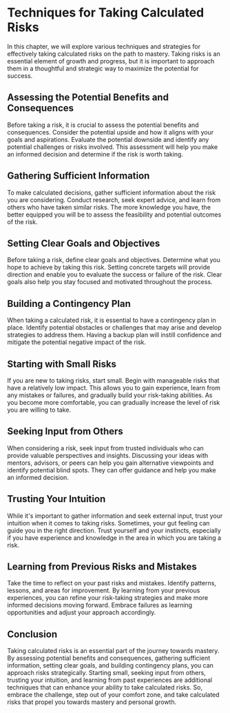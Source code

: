 Techniques for Taking Calculated Risks
===============================================

In this chapter, we will explore various techniques and strategies for effectively taking calculated risks on the path to mastery. Taking risks is an essential element of growth and progress, but it is important to approach them in a thoughtful and strategic way to maximize the potential for success.

Assessing the Potential Benefits and Consequences
-------------------------------------------------

Before taking a risk, it is crucial to assess the potential benefits and consequences. Consider the potential upside and how it aligns with your goals and aspirations. Evaluate the potential downside and identify any potential challenges or risks involved. This assessment will help you make an informed decision and determine if the risk is worth taking.

Gathering Sufficient Information
--------------------------------

To make calculated decisions, gather sufficient information about the risk you are considering. Conduct research, seek expert advice, and learn from others who have taken similar risks. The more knowledge you have, the better equipped you will be to assess the feasibility and potential outcomes of the risk.

Setting Clear Goals and Objectives
----------------------------------

Before taking a risk, define clear goals and objectives. Determine what you hope to achieve by taking this risk. Setting concrete targets will provide direction and enable you to evaluate the success or failure of the risk. Clear goals also help you stay focused and motivated throughout the process.

Building a Contingency Plan
---------------------------

When taking a calculated risk, it is essential to have a contingency plan in place. Identify potential obstacles or challenges that may arise and develop strategies to address them. Having a backup plan will instill confidence and mitigate the potential negative impact of the risk.

Starting with Small Risks
-------------------------

If you are new to taking risks, start small. Begin with manageable risks that have a relatively low impact. This allows you to gain experience, learn from any mistakes or failures, and gradually build your risk-taking abilities. As you become more comfortable, you can gradually increase the level of risk you are willing to take.

Seeking Input from Others
-------------------------

When considering a risk, seek input from trusted individuals who can provide valuable perspectives and insights. Discussing your ideas with mentors, advisors, or peers can help you gain alternative viewpoints and identify potential blind spots. They can offer guidance and help you make an informed decision.

Trusting Your Intuition
-----------------------

While it's important to gather information and seek external input, trust your intuition when it comes to taking risks. Sometimes, your gut feeling can guide you in the right direction. Trust yourself and your instincts, especially if you have experience and knowledge in the area in which you are taking a risk.

Learning from Previous Risks and Mistakes
-----------------------------------------

Take the time to reflect on your past risks and mistakes. Identify patterns, lessons, and areas for improvement. By learning from your previous experiences, you can refine your risk-taking strategies and make more informed decisions moving forward. Embrace failures as learning opportunities and adjust your approach accordingly.

Conclusion
----------

Taking calculated risks is an essential part of the journey towards mastery. By assessing potential benefits and consequences, gathering sufficient information, setting clear goals, and building contingency plans, you can approach risks strategically. Starting small, seeking input from others, trusting your intuition, and learning from past experiences are additional techniques that can enhance your ability to take calculated risks. So, embrace the challenge, step out of your comfort zone, and take calculated risks that propel you towards mastery and personal growth.
